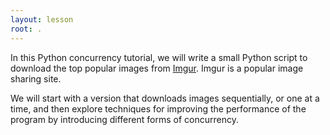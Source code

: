 ```yaml
---
layout: lesson
root: .
---
```

In this Python concurrency tutorial, we will write a small Python script to download the top popular images from [Imgur](https://imgur.com). Imgur is
a popular image sharing site.

We will start with a version that downloads images sequentially, or one at a time, and then explore techniques for improving the performance of the
program by introducing different forms of concurrency. 


